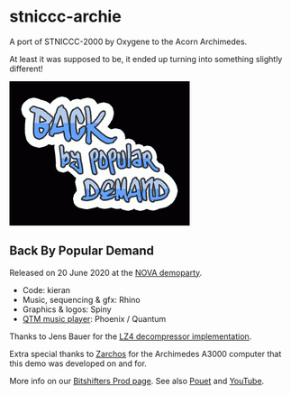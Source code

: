 # stniccc-archie
A port of STNICCC-2000 by Oxygene to the Acorn Archimedes.

At least it was supposed to be, it ended up turning into something slightly different!

<img src="https://raw.githubusercontent.com/kieranhj/stniccc-archie/master/data/gfx/slide_01.png">

## Back By Popular Demand

Released on 20 June 2020 at the [NOVA demoparty](http://novaparty.org/).

* Code: kieran
* Music, sequencing & gfx: Rhino
* Graphics & logos: Spiny
* [QTM music player](http://www.pi-star.co.uk/qtm/): Phoenix / Quantum

Thanks to Jens Bauer for the [LZ4 decompressor implementation](https://community.arm.com/developer/ip-products/processors/b/processors-ip-blog/posts/lz4-decompression-routine-for-cortex-m0-and-later).

Extra special thanks to [Zarchos](https://www.youtube.com/user/Archimedes75009) for the Archimedes A3000 computer that this demo was developed on and for.

More info on our [Bitshifters Prod page](https://bitshifters.github.io/posts/prods/bs-popular-demand.html). See also [Pouet](https://www.pouet.net/prod.php?which=85916) and [YouTube](https://www.youtube.com/watch?v=LkufnMO4gwU).
